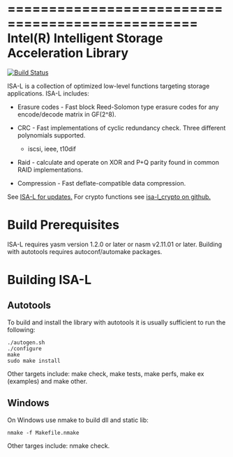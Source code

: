 =================================================
Intel(R) Intelligent Storage Acceleration Library
=================================================

[![Build Status](https://travis-ci.org/01org/isa-l.svg?branch=master)](https://travis-ci.org/01org/isa-l)

ISA-L is a collection of optimized low-level functions targeting storage
applications.  ISA-L includes:

* Erasure codes - Fast block Reed-Solomon type erasure codes for any
  encode/decode matrix in GF(2^8).

* CRC - Fast implementations of cyclic redundancy check.  Three different
  polynomials supported.
  - iscsi, ieee, t10dif

* Raid - calculate and operate on XOR and P+Q parity found in common RAID
  implementations.

* Compression - Fast deflate-compatible data compression.

See [ISA-L for updates.](https://github.com/01org/isa-l)
For crypto functions see [isa-l_crypto on github.](https://github.com/01org/isa-l_crypto)

Build Prerequisites
===================

ISA-L requires yasm version 1.2.0 or later or nasm v2.11.01 or later.  Building
with autotools requires autoconf/automake packages.

Building ISA-L
==============

Autotools
---------

To build and install the library with autotools it is usually sufficient to run
the following:

    ./autogen.sh
    ./configure
    make
    sudo make install

Other targets include: make check, make tests, make perfs, make ex (examples)
and make other.

Windows
-------

On Windows use nmake to build dll and static lib:

    nmake -f Makefile.nmake

Other targes include: nmake check.
